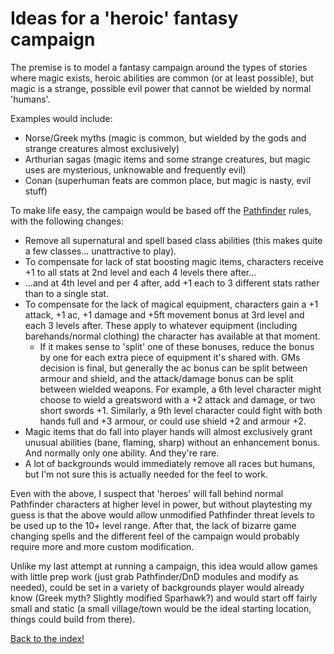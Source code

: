 # Ideas for a 'heroic' fantasy campaign

The premise is to model a fantasy campaign around the types of stories where magic exists, heroic abilities are common (or at least possible), but magic is a strange, possible evil power that cannot be wielded by normal 'humans'.

Examples would include:

* Norse/Greek myths (magic is common, but wielded by the gods and strange creatures almost exclusively)
* Arthurian sagas (magic items and some strange creatures, but magic uses are mysterious, unknowable and frequently evil)
* Conan (superhuman feats are common place, but magic is nasty, evil stuff)

To make life easy, the campaign would be based off the [Pathfinder](http://d20pfsrd.com) rules, with the following changes:

* Remove all supernatural and spell based class abilities (this makes quite a few classes... unattractive to play).
* To compensate for lack of stat boosting magic items, characters receive +1 to all stats at 2nd level and each 4 levels there after...
* ...and at 4th level and per 4 after, add +1 each to 3 different stats rather than to a single stat.
* To compensate for the lack of magical equipment, characters gain a +1 attack, +1 ac, +1 damage and +5ft movement bonus at 3rd level and each 3 levels after. These apply to whatever equipment (including barehands/normal clothing) the character has available at that moment.
  * If it makes sense to 'split' one of these bonuses, reduce the bonus by one for each extra piece of equipment it's shared with. GMs decision is final, but generally the ac bonus can be split between armour and shield, and the attack/damage bonus can be split between wielded weapons. For example, a 6th level character might choose to wield a greatsword with a +2 attack and damage, or two short swords +1. Similarly, a 9th level character could fight with both hands full and +3 armour, or could use shield +2 and armour +2.
* Magic items that do fall into player hands will almost exclusively grant unusual abilities (bane, flaming, sharp) without an enhancement bonus. And normally only one ability. And they're rare.
* A lot of backgrounds would immediately remove all races but humans, but I'm not sure this is actually needed for the feel to work.

Even with the above, I suspect that 'heroes' will fall behind normal Pathfinder characters at higher level in power, but without playtesting my guess is that the above would allow unmodified Pathfinder threat levels to be used up to the 10+ level range. After that, the lack of bizarre game changing spells and the different feel of the campaign would probably require more and more custom modification.

Unlike my last attempt at running a campaign, this idea would allow games with little prep work (just grab Pathfinder/DnD modules and modify as needed), could be set in a variety of backgrounds player would already know (Greek myth? Slightly modified Sparhawk?) and would start off fairly small and static (a small village/town would be the ideal starting location, things could build from there).

[Back to the index!](index.html)
